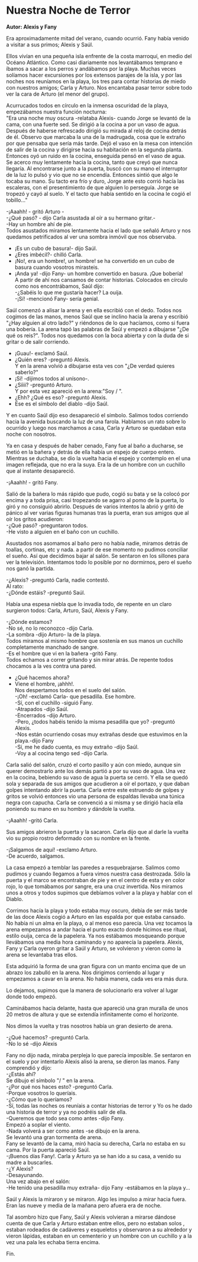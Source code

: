 # Nuestra Noche de Terror

**Autor: Alexis y Fany**

Era aproximadamente mitad del verano, cuando ocurrió. Fany había venido
a visitar a sus primos; Alexis y Saúl.

Ellos vivían en una pequeña isla enfrente de la costa marroquí, en
medio del Océano Atlántico. Como casi diariamente nos levantábamos
temprano e íbamos a sacar a los perros y andábamos por la playa. Muchas
veces solíamos hacer excursiones por los extensos parajes de la isla, y
por las noches nos reuníamos en la playa, los tres para contar
historias de miedo con nuestros amigos; Carla y Arturo. Nos encantaba
pasar terror sobre todo ver la cara de Arturo (el menor del grupo).

Acurrucados todos en círculo en la inmensa oscuridad de la playa,
empezábamos nuestra función nocturna:  
"Era una noche muy oscura -relataba Alexis- cuando Jorge se levantó de
la cama, con una fuerte sed. Se dirigió a la cocina a por un vaso de
agua. Después de haberse refrescado dirigió su mirada al reloj de
cocina detrás de él. Observo que marcaba la una de la madrugada, cosa
que le extraño por que pensaba que sería más tarde. Dejó el vaso en la
mesa con intención de salir de la cocina y dirigirse hacia su
habitación en la segunda planta. Entonces oyó un ruido en la cocina,
enseguida pensó en el vaso de agua. Se acerco muy lentamente hacia la
cocina, tanto que creyó que nunca llegaría. Al encontrarse junto a la
puerta, buscó con su mano el interruptor de la luz lo pulsó y vio que
no se encendía. Entonces sintió que algo le tocaba su mano. Su tacto
era frío y duro, Jorge ante esto corrió hacía las escaleras, con el
presentimiento de que alguien lo perseguía. Jorge se tropezó y cayó al
suelo. Y el tacto que había sentido en la cocina le cogió el
tobillo..."

-¡Aaahh! - gritó Arturo -  
-¿Qué pasó? - dijo Carla asustada al oír a su hermano gritar.-  
-Hay un hombre ahí de pie.  
Todos asustados miramos lentamente hacia el lado que señaló Arturo y
nos quedamos petrificados al ver una sombra inmóvil que nos observaba.  
- ¡Es un cubo de basura!- dijo Saúl.  
- ¿Eres imbécil?- chilló Carla.  
- ¡No!, era un hombre!, un hombre! se ha convertido en un cubo de
basura cuando vosotros mirasteis.  
- ¡Anda ya! -dijo Fany- un hombre convertido en basura. ¡Que bobería!  
A partir de ahí nos cansamos de contar historias. Colocados en círculo
como nos encontrábamos, Saúl dijo:  
-¿Sabéis lo que me gustaría hacer? La ouija.  
-¡Sí! -mencionó Fany- sería genial.

Saúl comenzó a alisar la arena y en ella escribió con el dedo. Todos
nos cogimos de las manos, menos Saúl que se inclino hacia la arena y
escribió "¿Hay alguien al otro lado?" y riéndonos de lo que hacíamos,
como si fuera una bobería. La arena tapó las palabras de Saúl y empezó
a dibujarse "¿De qué os reis?". Todos nos quedamos con la boca abierta
y con la duda de si gritar o de salir corriendo.  
- ¡Guau!- exclamó Saúl.  
- ¿Quién eres? -preguntó Alexis.  
Y en la arena volvió a dibujarse esta ves con "¿De verdad quieres
saberlo?"  
- ¡Sí! -dijimos todos al unísono-.  
- ¿Síiii? -preguntó Arturo.  
Y por esta vez apareció en la arena:"Soy / \".  
- ¿Ehh? ¿Qué es eso? -preguntó Alexis.  
- Ese es el símbolo del diablo -dijo Saúl. 

Y en cuanto Saúl dijo eso desapareció el símbolo. Salimos todos
corriendo hacia la avenida buscando la luz de una farola. Hablamos un
rato sobre lo ocurrido y luego nos marchamos a casa, Carla y Arturo se
quedaban esta noche con nosotros.

Ya en casa y después de haber cenado, Fany fue al baño a ducharse, se
metió en la bañera y detrás de ella había un espejo de cuerpo entero.
Mientras se duchaba, se dio la vuelta hacia el espejo y contemplo en el
una imagen reflejada, que no era la suya. Era la de un hombre con un
cuchillo que al instante desapareció.

-¡Aaahh! - gritó Fany.

Salió de la bañera lo más rápido que pudo, cogió su bata y se la colocó
por encima y a toda prisa, casi tropezando se agarro al pomo de la
puerta, lo giró y no consiguió abrirlo. Después de varios intentos la
abrió y gritó de pánico al ver varias figuras humanas tras la puerta,
eran sus amigos que al oír los gritos acudieron:  
-¿Qué pasó? -preguntaron todos.  
-He visto a alguien en el baño con un cuchillo.

Asustados nos asomamos al baño pero no había nadie, miramos detrás de
toallas, cortinas, etc y nada. a partir de ese momento no pudimos
conciliar el sueño. Así que decidimos bajar al salón. Se sentaron en
los sillones para ver la televisión. Intentamos todo lo posible por no
dormirnos, pero el sueño nos ganó la partida.

-¿Alexis? -preguntó Carla, nadie contestó.  
Al rato:  
-¿Dónde estáis? -preguntó Saúl.

Había una espesa niebla que lo invadía todo, de repente en un claro
surgieron todos: Carla, Arturo, Saúl, Alexis y Fany.

-¿Dónde estamos?  
-No sé, no lo reconozco -dijo Carla.  
-La sombra -dijo Arturo- la de la playa.  
Todos miramos al mismo hombre que sostenía en sus manos un cuchillo
completamente manchado de sangre.  
-Es el hombre que vi en la bañera -gritó Fany.  
Todos echamos a correr gritando y sin mirar atrás. De repente todos
chocamos a la ves contra una pared.  
- ¿Qué hacemos ahora?  
- Viene el hombre, ¡ahhh!.  
Nos despertamos todos en el suelo del salón.  
-¡Oh! -exclamó Carla- que pesadilla. Ese hombre.  
-Sí, con el cuchillo -siguió Fany.  
-Atrapados -dijo Saúl.  
-Encerrados -dijo Arturo.  
-Pero, ¿todos habéis tenido la misma pesadilla que yo? -preguntó
Alexis.  
-Nos están ocurriendo cosas muy extrañas desde que estuvimos en la
playa.-dijo Fany  
-Sí, me he dado cuenta, es muy extraño -dijo Saúl.  
-Voy a al cocina tengo sed -dijo Carla.

Carla salió del salón, cruzó el corto pasillo y aún con miedo, aunque
sin querer demostrarlo ante los demás partió a por su vaso de agua. Una
vez en la cocina, bebiendo su vaso de agua la puerta se cerró. Y ella
se quedó sola y separada de sus amigos que acudieron a oír el portazo,
y que daban golpes intentando abrir la puerta. Carla entre este
estruendo de golpes y gritos se volvió entonces vio una persona de
espaldas llevaba una túnica negra con capucha. Carla se convenció a si
misma y se dirigió hacía ella poniendo su mano en su hombro y dándole
la vuelta.

-¡Aaahh! -gritó Carla.

Sus amigos abrieron la puerta y la sacaron. Carla dijo que al darle la
vuelta vio su propio rostro deformado con su nombre en la frente.

-¡Salgamos de aquí! -exclamo Arturo.  
-De acuerdo, salgamos.

La casa empezó a temblar las paredes a resquebrajarse. Salimos como
pudimos y cuando llegamos a fuera vimos nuestra casa destrozada. Sólo
la puerta y el marco se encontraban de pie y en el centro de esta y en
color rojo, lo que tomábamos por sangre, era una cruz invertida. Nos
miramos unos a otros y todos supimos que debíamos volver a la playa y
hablar con el Diablo.

Corrimos hacía la playa y todo estaba muy oscuro, debía de ser más
tarde de las doce Alexis cogió a Arturo en las espalda por que estaba
cansado. No había ni un alma en la playa, o al menos eso parecía. Una
vez tocamos la arena empezamos a andar hacia el punto exacto donde
hicimos ese ritual, estilo ouija, cerca de la papelera. Ya nos
estábamos mosqueando porque llevábamos una media hora caminando y no
aparecía la papelera. Alexis, Fany y Carla oyeron gritar a Saúl y
Arturo, se volvieron y vieron como la arena se levantaba tras ellos.

Esta adquirió la forma de una gran figura con un manto encima que de un
abrazo los zabulló en la arena. Nos dirigimos corriendo al lugar y
empezamos a cavar en la arena. No había manera, cada ves era más dura.

Lo dejamos, supimos que la manera de solucionarlo era volver al lugar
donde todo empezó.

Caminábamos hacia delante, hasta que apareció una gran muralla de unos
20 metros de altura y que se extendía infinitamente como el horizonte.

Nos dimos la vuelta y tras nosotros había un gran desierto de arena.

-¿Qué hacemos? -preguntó Carla.  
-No lo sé -dijo Alexis

Fany no dijo nada, miraba perpleja lo que parecía imposible. Se
sentaron en el suelo y por intentarlo Alexis alisó la arena, se dieron
las manos. Fany comprendió y dijo:  
-¿Estás ahí?  
Se dibujo el símbolo "/ \" en la arena.  
-¿Por qué nos haces esto? -preguntó Carla.  
-Porque vosotros lo queríais.  
-¿Cómo que lo queríamos?  
-Sí, todas las noches os reuníais a contar historias de terror y Yo os
he dado una historia de terror y ya no podréis salir de ella.  
-Queremos que todo sea como antes -dijo Fany.  
Empezó a soplar el viento.  
-Nada volverá a ser como antes -se dibujo en la arena.  
Se levantó una gran tormenta de arena.  
Fany se levantó de la cama, miró hacia su derecha, Carla no estaba en
su cama. Por la puerta apareció Saúl.  
-¡Buenos días Fany!. Carla y Arturo ya se han ido a su casa, a venido
su madre a buscarles.  
-¿Y Alexis?  
-Desayunando.  
Una vez abajo en el salón:  
-He tenido una pesadilla muy extraña- dijo Fany -estábamos en la playa
y...

Saúl y Alexis la miraron y se miraron. Algo les impulso a mirar hacia
fuera. Eran las nueve y media de la mañana pero afuera era de noche.

Tal asombro hizo que Fany, Saúl y Alexis volvieran a mirarse dándose
cuenta de que Carla y Arturo estaban entre ellos, pero no estaban solos
, estaban rodeados de cadáveres y esqueletos y observaron a su
alrededor y vieron lápidas, estaban en un cementerio y un hombre con un
cuchillo y a la vez una pala les echaba tierra encima.

Fin.